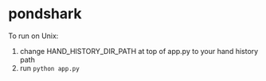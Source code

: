 # pondshark

To run on Unix:
1. change HAND_HISTORY_DIR_PATH at top of app.py to your hand history path
2. run ```python app.py```